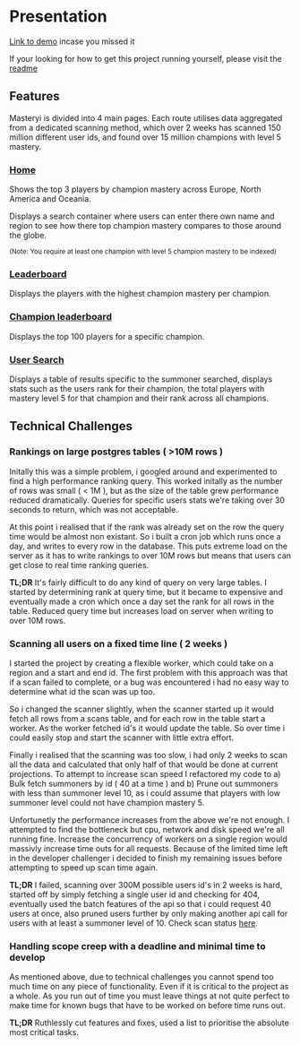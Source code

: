 # Presentation

[Link to demo](http://masteryi.net/) incase you missed it


If your looking for how to get this project running yourself, please visit the [readme](https://github.com/konk353535/masteryi#running-locally)

## Features

Masteryi is divided into 4 main pages. Each route utilises data aggregated from a dedicated scanning method, which over 2 weeks has scanned 150 million different user ids, and found over 15 million champions with level 5 mastery.

### [Home](http://masteryi.net/)

Shows the top 3 players by champion mastery across Europe, North America and Oceania.

Displays a search container where users can enter there own name and region to see how there top champion mastery compares to those around the globe.

<small>(Note: You require at least one champion with level 5 champion mastery to be indexed)</small>

### [Leaderboard](http://masteryi.net/leaderboard)

Displays the players with the highest champion mastery per champion.

### [Champion leaderboard](http://masteryi.net/championleaderboard?champion_id=19)

Displays the top 100 players for a specific champion.

### [User Search](http://masteryi.net/search?name=Patt&region=OCE)

Displays a table of results specific to the summoner searched, displays stats such as the users rank for their champion, the total players with mastery level 5 for that champion and their rank across all champions.


## Technical Challenges

### Rankings on large postgres tables ( >10M rows )

Initally this was a simple problem, i googled around and experimented to find a high performance ranking query. This worked initally as the number of rows was small ( < 1M ), but as the size of the table grew performance reduced dramatically. Queries for specific users stats we're taking over 30 seconds to return, which was not acceptable. 

At this point i realised that if the rank was already set on the row the query time would be almost non existant. So i built a cron job which runs once a day, and writes to every row in the database. This puts extreme load on the server as it has to write rankings to over 10M rows but means that users can get close to real time ranking queries.


<b>TL;DR</b> It's fairly difficult to do any kind of query on very large tables. I started by determining rank at query time, but it became to expensive and eventually made a cron which once a day set the rank for all rows in the table. Reduced query time but increases load on server when writing to over 10M rows.


### Scanning all users on a fixed time line ( 2 weeks )

I started the project by creating a flexible worker, which could take on a region and a start and end id. The first problem with this approach was that if a scan failed to complete, or a bug was encountered i had no easy way to determine what id the scan was up too. 

So i changed the scanner slightly, when the scanner started up it would fetch all rows from a scans table, and for each row in the table start a worker. As the worker fetched id's it would update the table. So over time i could easily stop and start the scanner with little extra effort. 

Finally i realised that the scanning was too slow, i had only 2 weeks to scan all the data and calculated that only half of that would be done at current projections. To attempt to increase scan speed I refactored my code to a) Bulk fetch summoners by id ( 40 at a time ) and b) Prune out summoners with less than summoner level 10, as i could assume that players with low summoner level could not have champion mastery 5.

Unfortunetly the performance increases from the above we're not enough. I attempted to find the bottleneck but cpu, network and disk speed we're all running fine. Increase the concurrency of workers on a single region would massivly increase time outs for all requests. Because of the limited time left in the developer challenger i decided to finish my remaining issues before attempting to speed up scan time again. 

<b>TL;DR</b> I failed, scanning over 300M possible users id's in 2 weeks is hard, started off by simply fetching a single user id and checking for 404, eventually used the batch features of the api so that i could request 40 users at once, also pruned users further by only making another api call for users with at least a summoner level of 10. Check scan status [here](http://masteryi.net/scans).


### Handling scope creep with a deadline and minimal time to develop

As mentioned above, due to technical challenges you cannot spend too much time on any piece of functionality. Even if it is critical to the project as a whole. As you run out of time you must leave things at not quite perfect to make time for known bugs that have to be worked on before time runs out.

<b>TL;DR</b> Ruthlessly cut features and fixes, used a list to prioritise the absolute most critical tasks.

